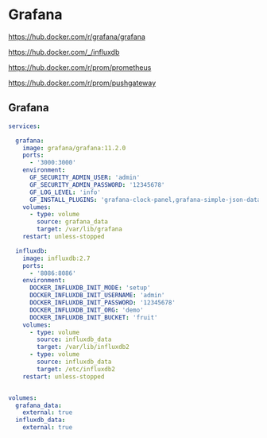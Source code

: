 # Grafana

https://hub.docker.com/r/grafana/grafana

https://hub.docker.com/_/influxdb

https://hub.docker.com/r/prom/prometheus

https://hub.docker.com/r/prom/pushgateway

## Grafana

```yaml
services:

  grafana:
    image: grafana/grafana:11.2.0
    ports:
      - '3000:3000'
    environment:
      GF_SECURITY_ADMIN_USER: 'admin'
      GF_SECURITY_ADMIN_PASSWORD: '12345678'
      GF_LOG_LEVEL: 'info'
      GF_INSTALL_PLUGINS: 'grafana-clock-panel,grafana-simple-json-datasource'
    volumes:
      - type: volume
        source: grafana_data
        target: /var/lib/grafana
    restart: unless-stopped

  influxdb:
    image: influxdb:2.7
    ports:
      - '8086:8086'
    environment:
      DOCKER_INFLUXDB_INIT_MODE: 'setup'
      DOCKER_INFLUXDB_INIT_USERNAME: 'admin'
      DOCKER_INFLUXDB_INIT_PASSWORD: '12345678'
      DOCKER_INFLUXDB_INIT_ORG: 'demo'
      DOCKER_INFLUXDB_INIT_BUCKET: 'fruit'
    volumes:
      - type: volume
        source: influxdb_data
        target: /var/lib/influxdb2
      - type: volume
        source: influxdb_data
        target: /etc/influxdb2
    restart: unless-stopped


volumes:
  grafana_data:
    external: true
  influxdb_data:
    external: true
```
